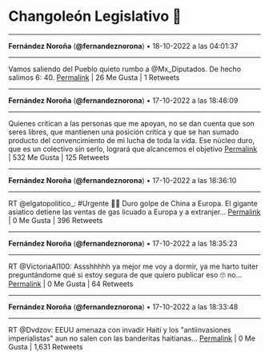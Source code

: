 # Changoleón Legislativo 🙈
*****
**Fernández Noroña** (**@fernandeznorona**) • 18-10-2022 a las 04:01:37
*****
Vamos saliendo del Pueblo quieto rumbo a @Mx_Diputados. De hecho salimos 6: 40.
[Permalink](https://twitter.com/fernandeznorona/status/1582341125486301185) | 26 Me Gusta | 1 Retweets
*****
**Fernández Noroña** (**@fernandeznorona**) • 17-10-2022 a las 18:46:09
*****
Quienes critican a las personas que me apoyan, no se dan cuenta que son seres libres, que mantienen una posición crítica y que se han sumado producto del convencimiento de mi lucha de toda la vida. Ese núcleo duro, que es un colectivo sin serlo, logrará que alcancemos el objetivo
[Permalink](https://twitter.com/fernandeznorona/status/1582201337609039872) | 532 Me Gusta | 125 Retweets
*****
**Fernández Noroña** (**@fernandeznorona**) • 17-10-2022 a las 18:36:10
*****
RT @elgatopolitico_: #Urgente 📛📛
Duro golpe de China a Europa. El gigante asiatico detiene las ventas de gas licuado a Europa y a extranjer…
[Permalink](https://twitter.com/fernandeznorona/status/1582198825271185408) | 0 Me Gusta | 396 Retweets
*****
**Fernández Noroña** (**@fernandeznorona**) • 17-10-2022 a las 18:35:23
*****
RT @VictoriaAl100: Assshhhhh ya mejor me voy a dormir, ya me harto tuiter preguntándome qué si estoy segura de que quiero publicar eso 🙄 no…
[Permalink](https://twitter.com/fernandeznorona/status/1582198628726120448) | 0 Me Gusta | 64 Retweets
*****
**Fernández Noroña** (**@fernandeznorona**) • 17-10-2022 a las 18:33:48
*****
RT @Dvdzov: EEUU amenaza con invadir Haití y los "antiinvasiones imperialistas" aun no salen con las banderitas haitianas...
[Permalink](https://twitter.com/fernandeznorona/status/1582198229390589952) | 0 Me Gusta | 1,631 Retweets